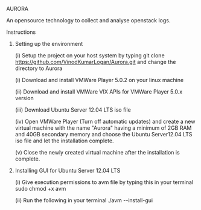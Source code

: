 AURORA				

An opensource technology to collect and analyse openstack logs.

Instructions

1. Setting up the environment

	(i)	  Setup the project on your host system by typing 
			git clone https://github.com/VinodKumarLogan/Aurora.git
		  and change the directory to Aurora

	(i)   Download and install VMWare Player 5.0.2 on your linux machine

	(ii)  Download and install VMWare VIX APIs for VMWare Player 5.0.x version

	(iii) Download Ubuntu Server 12.04 LTS iso file

	(iv)  Open VMWare Player (Turn off automatic updates) and create a new virtual machine
		  with the name "Aurora" having a minimum of 2GB RAM and 40GB secondary memory and 
		  choose the Ubuntu Server12.04 LTS iso file and let the installation complete.

	(v)   Close the newly created virtual machine after the installation is complete.

2. Installing GUI for Ubuntu Server 12.04 LTS

	(i)   Give execution permissions to avm file by typing this in your terminal 
			sudo chmod +x avm

	(ii)  Run the following in your terminal
			./avm --install-gui
			